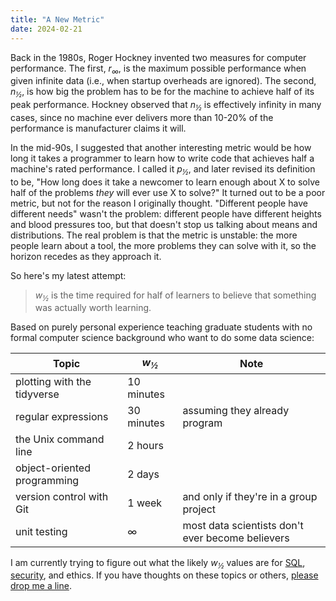 ```yaml
---
title: "A New Metric"
date: 2024-02-21
---
```

Back in the 1980s,
Roger Hockney invented two measures for computer performance.
The first,
*r<sub>∞</sub>*,
is the maximum possible performance when given infinite data
(i.e., when startup overheads are ignored).
The second,
*n<sub>½</sub>*,
is how big the problem has to be for the machine to achieve half of its peak performance.
Hockney observed that *n<sub>½</sub>* is effectively infinity in many cases,
since no machine ever delivers more than 10-20% of the performance
is manufacturer claims it will.

In the mid-90s,
I suggested that another interesting metric would be
how long it takes a programmer to learn how to write code
that achieves half a machine's rated performance.
I called it *p<sub>½</sub>*,
and later revised its definition to be,
"How long does it take a newcomer to learn enough about X
to solve half of the problems *they* will ever use X to solve?"
It turned out to be a poor metric,
but not for the reason I originally thought.
"Different people have different needs" wasn't the problem:
different people have different heights and blood pressures too,
but that doesn't stop us talking about means and distributions.
The real problem is that the metric is unstable:
the more people learn about a tool,
the more problems they can solve with it,
so the horizon recedes as they approach it.

So here's my latest attempt:

> *w<sub>½</sub>* is the time required for half of learners to believe
> that something was actually worth learning.

Based on purely personal experience teaching graduate students with no formal computer science background
who want to do some data science:

| Topic | *w<sub>½</sub>* | Note |
| ----- | --------------- | ---- |
| plotting with the tidyverse | 10 minutes |
| regular expressions | 30 minutes | assuming they already program |
| the Unix command line | 2 hours | |
| object-oriented programming | 2 days | |
| version control with Git | 1 week | and only if they're in a group project |
| unit testing | ∞ | most data scientists don't ever become believers |

I am currently trying to figure out what the likely *w<sub>½</sub>* values are
for [SQL][sql-tutorial], [security][safety-tutorial], and ethics.
If you have thoughts on these topics or others,
[please drop me a line](mailto:gvwilson@third-bit.com).

[safety-tutorial]: https://gvwilson.github.io/safety-tutorial/
[sql-tutorial]: https://gvwilson.github.io/sql-tutorial/
